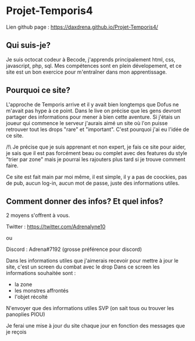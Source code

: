 # Projet-Temporis4
Lien github page : <https://daxdrena.github.io/Projet-Temporis4/>

## Qui suis-je?

Je suis octocat codeur à Becode, j'apprends principalement html, css, javascript, php, sql.
Mes compétences sont en plein dévelopement, et ce site est un bon exercice pour m'entraîner dans mon apprentissage.

## Pourquoi ce site?

L'approche de Temporis arrive et il y avait bien longtemps que Dofus ne m'avait pas hype à ce point.
Dans le live on précise que les gens devront partager des informations pour mener à bien cette aventure. 
Si j'étais un joueur qui commence le serveur j'aurais aimé un site où l'on puisse retrouver tout les drops "rare" et "important". C'est pourquoi j'ai eu l'idée de ce site.

/!\ Je précise que je suis apprenant et non expert, je fais ce site pour aider, je sais que il est pas forcément beau ou complet avec des features du style "trier par zone" mais je pourrai les rajouters plus tard si je trouve comment faire.

Ce site est fait main par moi même, il est simple, il y a pas de coockies, pas de pub, aucun log-in, aucun mot de passe, juste des informations utiles.

## Comment donner des infos? Et quel infos?

2 moyens s'offrent à vous.

Twitter : <https://twitter.com/Adrenalyne10>

ou 

Discord : Adrena#7192 (grosse préférence pour discord)

Dans les informations utiles que j'aimerais recevoir pour mettre à jour le site, c'est un screen du combat avec le drop
Dans ce screen les informations souhaitée sont : 
- la zone
- les monstres affrontés
- l'objet récolté

N'envoyer que des informations utiles SVP (on sait tous ou trouver les panoplies PIOU)

Je ferai une mise à jour du site chaque jour en fonction des messages que je reçois